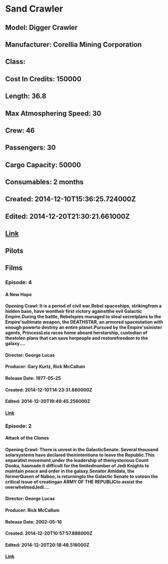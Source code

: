 # Sand Crawler
## Model: Digger Crawler
## Manufacturer: Corellia Mining Corporation
## Class: 
## Cost In Credits: 150000
## Length: 36.8 
## Max Atmosphering Speed: 30
## Crew: 46
## Passengers: 30
## Cargo Capacity: 50000
## Consumables: 2 months
## Created: 2014-12-10T15:36:25.724000Z
## Edited: 2014-12-20T21:30:21.661000Z
## [Link](https://swapi.dev/api/vehicles/4/)
## Pilots
## Films
### Episode: 4
#### A New Hope
#### Opening Crawl: It is a period of civil war.Rebel spaceships, strikingfrom a hidden base, have wontheir first victory againstthe evil Galactic Empire.During the battle, Rebelspies managed to steal secretplans to the Empire'sultimate weapon, the DEATHSTAR, an armored spacestation with enough powerto destroy an entire planet.Pursued by the Empire'ssinister agents, PrincessLeia races home aboard herstarship, custodian of thestolen plans that can save herpeople and restorefreedom to the galaxy....
#### Director: George Lucas
#### Producer: Gary Kurtz, Rick McCallum
#### Release Date: 1977-05-25
#### Created: 2014-12-10T14:23:31.880000Z
#### Edited: 2014-12-20T19:49:45.256000Z
#### [Link](https://swapi.dev/api/films/1/)
### Episode: 2
#### Attack of the Clones
#### Opening Crawl: There is unrest in the GalacticSenate. Several thousand solarsystems have declared theirintentions to leave the Republic.This separatist movement,under the leadership of themysterious Count Dooku, hasmade it difficult for the limitednumber of Jedi Knights to maintain peace and order in the galaxy.Senator Amidala, the formerQueen of Naboo, is returningto the Galactic Senate to voteon the critical issue of creatingan ARMY OF THE REPUBLICto assist the overwhelmedJedi....
#### Director: George Lucas
#### Producer: Rick McCallum
#### Release Date: 2002-05-16
#### Created: 2014-12-20T10:57:57.886000Z
#### Edited: 2014-12-20T20:18:48.516000Z
#### [Link](https://swapi.dev/api/films/5/)
